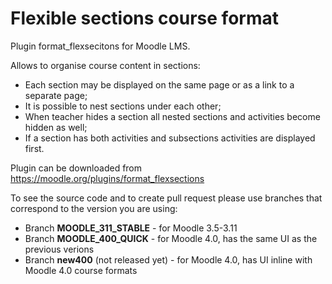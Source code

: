 # Flexible sections course format

Plugin format_flexsecitons for Moodle LMS.

Allows to organise course content in sections:

- Each section may be displayed on the same page or as a link to a separate page;
- It is possible to nest sections under each other;
- When teacher hides a section all nested sections and activities become hidden as well;
- If a section has both activities and subsections activities are displayed first.

Plugin can be downloaded from https://moodle.org/plugins/format_flexsections

To see the source code and to create pull request please use branches that correspond 
to the version you are using:

- Branch **MOODLE_311_STABLE** - for Moodle 3.5-3.11
- Branch **MOODLE_400_QUICK** - for Moodle 4.0, has the same UI as the previous verions 
- Branch **new400** (not released yet) - for Moodle 4.0, has UI inline with Moodle 4.0 course formats
